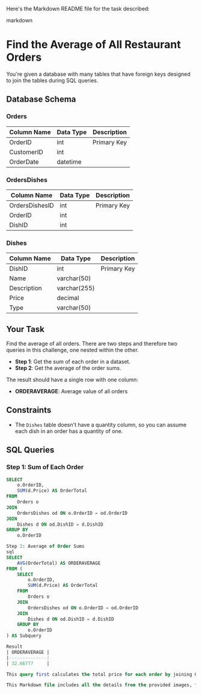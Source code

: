 
Here's the Markdown README file for the task described:

markdown
# Find the Average of All Restaurant Orders

You're given a database with many tables that have foreign keys designed to join the tables during SQL queries.

## Database Schema

### Orders

| Column Name | Data Type | Description            |
|-------------|-----------|------------------------|
| OrderID     | int       | Primary Key            |
| CustomerID  | int       |                        |
| OrderDate   | datetime  |                        |

### OrdersDishes

| Column Name      | Data Type | Description            |
|------------------|-----------|------------------------|
| OrdersDishesID    | int       | Primary Key            |
| OrderID           | int       |                        |
| DishID            | int       |                        |

### Dishes

| Column Name | Data Type       | Description            |
|-------------|-----------------|------------------------|
| DishID      | int             | Primary Key            |
| Name        | varchar(50)     |                        |
| Description | varchar(255)     |                        |
| Price       | decimal         |                        |
| Type        | varchar(50)     |                        |

## Your Task

Find the average of all orders. There are two steps and therefore two queries in this challenge, one nested within the other.

- **Step 1**: Get the sum of each order in a dataset.
- **Step 2**: Get the average of the order sums.

The result should have a single row with one column:

- **ORDERAVERAGE**: Average value of all orders

## Constraints

- The `Dishes` table doesn't have a quantity column, so you can assume each dish in an order has a quantity of one.

## SQL Queries

### Step 1: Sum of Each Order

```sql
SELECT 
    o.OrderID,
    SUM(d.Price) AS OrderTotal
FROM 
    Orders o
JOIN 
    OrdersDishes od ON o.OrderID = od.OrderID
JOIN 
    Dishes d ON od.DishID = d.DishID
GROUP BY 
    o.OrderID

Step 2: Average of Order Sums
sql
SELECT 
    AVG(OrderTotal) AS ORDERAVERAGE
FROM (
    SELECT 
        o.OrderID,
        SUM(d.Price) AS OrderTotal
    FROM 
        Orders o
    JOIN 
        OrdersDishes od ON o.OrderID = od.OrderID
    JOIN 
        Dishes d ON od.DishID = d.DishID
    GROUP BY 
        o.OrderID
) AS Subquery

Result
| ORDERAVERAGE |
|--------------|
| 32.66777     |

This query first calculates the total price for each order by joining Orders, OrdersDishes, and Dishes tables, and then averages these totals to find the average order value across all orders.

This Markdown file includes all the details from the provided images, formatted according to your specifications, including the table formatting as shown in the second image. If you need any further adjustments or if you'd like to generate images to complement this README, just let me know!
